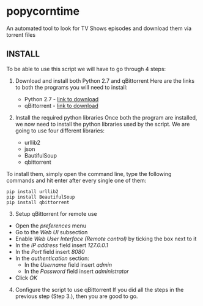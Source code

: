 # popycorntime
An automated tool to look for TV Shows episodes and download them via torrent files

## INSTALL
To be able to use this script we will have to go through 4 steps:
1. Download and install both Python 2.7 and qBittorrent
  Here are the links to both the programs you will need to install:
    * Python 2.7 - [link to download](https://www.python.org/download/releases/2.7/)
    * qBittorrent - [link to download](https://www.qbittorrent.org/)

2. Install the required python libraries
  Once both the program are installed, we now need to install the python libraries used by the script.
  We are going to use four different libraries:
    * urllib2
    * json
    * BautifulSoup
    * qbittorrent
  
  To install them, simply open the command line, type the following commands and hit enter after every single one of them:
  ```
  pip install urllib2
  pip install BeautifulSoup
  pip install qbittorrent
  ```

3. Setup qBittorrent for remote use
  * Open the *preferences* menu
  * Go to the *Web UI* subsection
  * Enable *Web User Interface (Remote control)* by ticking the box next to it
  * In the *IP address* field insert *127.0.0.1*
  * In the *Port* field insert *8080*
  * In the *authentication* section:
    * In the *Username* field insert *admin*
    * In the *Password* field insert *administrator*
  * Click *OK*

4. Configure the script to use qBittorrent
  If you did all the steps in the previous step (Step 3.), then you are good to go.
  

